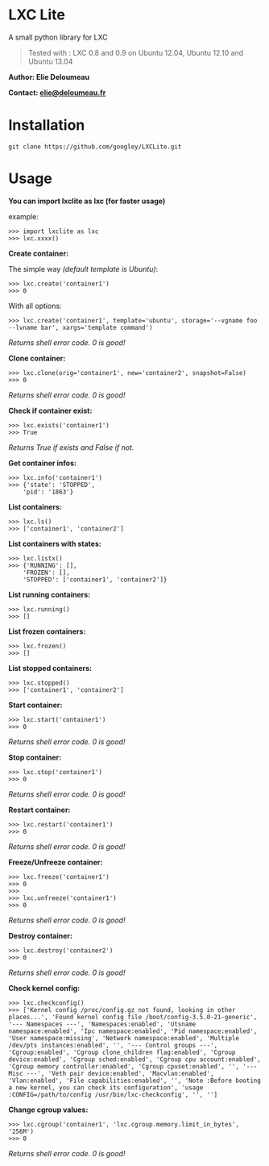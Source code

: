 LXC Lite
========

A small python library for LXC

> Tested with : LXC 0.8 and 0.9 on Ubuntu 12.04, Ubuntu 12.10 and Ubuntu 13.04

**Author: Elie Deloumeau**

**Contact: elie@deloumeau.fr**

Installation
============

    git clone https://github.com/googley/LXCLite.git

Usage
=====

**You can import lxclite as lxc (for faster usage)**

example:

    >>> import lxclite as lxc
    >>> lxc.xxxx()

**Create container:**

The simple way *(default template is Ubuntu)*:

    >>> lxc.create('container1')
    >>> 0

With all options:

    >>> lxc.create('container1', template='ubuntu', storage='--vgname foo --lvname bar', xargs='template command')
*Returns shell error code. 0 is good!*

**Clone container:**

    >>> lxc.clone(orig='container1', new='container2', snapshot=False)
    >>> 0
*Returns shell error code. 0 is good!*
    
**Check if container exist:**

    >>> lxc.exists('container1')
    >>> True
*Returns True if exists and False if not.*

**Get container infos:**

    >>> lxc.info('container1')
    >>> {'state': 'STOPPED',
        'pid': '1863'}

**List containers:**

    >>> lxc.ls()
    >>> ['container1', 'container2']

**List containers with states:**

    >>> lxc.listx()
    >>> {'RUNNING': [],
        'FROZEN': [],
        'STOPPED': ['container1', 'container2']}
        
**List running containers:**

    >>> lxc.running()
    >>> []
    
**List frozen containers:**

    >>> lxc.frozen()
    >>> []

**List stopped containers:**

    >>> lxc.stopped()
    >>> ['container1', 'container2']
    
**Start container:**

    >>> lxc.start('container1')
    >>> 0
*Returns shell error code. 0 is good!*

**Stop container:**

    >>> lxc.stop('container1')
    >>> 0
*Returns shell error code. 0 is good!*

**Restart container:**

    >>> lxc.restart('container1')
    >>> 0
*Returns shell error code. 0 is good!*

**Freeze/Unfreeze container:**

    >>> lxc.freeze('container1')
    >>> 0
    >>>
    >>> lxc.unfreeze('container1')
    >>> 0
*Returns shell error code. 0 is good!*

**Destroy container:**

    >>> lxc.destroy('container2')
    >>> 0
*Returns shell error code. 0 is good!*

**Check kernel config:**

    >>> lxc.checkconfig()
    >>> ['Kernel config /proc/config.gz not found, looking in other places...', 'Found kernel config file /boot/config-3.5.0-21-generic', '--- Namespaces ---', 'Namespaces:enabled', 'Utsname namespace:enabled', 'Ipc namespace:enabled', 'Pid namespace:enabled', 'User namespace:missing', 'Network namespace:enabled', 'Multiple /dev/pts instances:enabled', '', '--- Control groups ---', 'Cgroup:enabled', 'Cgroup clone_children flag:enabled', 'Cgroup device:enabled', 'Cgroup sched:enabled', 'Cgroup cpu account:enabled', 'Cgroup memory controller:enabled', 'Cgroup cpuset:enabled', '', '--- Misc ---', 'Veth pair device:enabled', 'Macvlan:enabled', 'Vlan:enabled', 'File capabilities:enabled', '', 'Note :Before booting a new kernel, you can check its configuration', 'usage :CONFIG=/path/to/config /usr/bin/lxc-checkconfig', '', '']

**Change cgroup values:**

    >>> lxc.cgroup('container1', 'lxc.cgroup.memory.limit_in_bytes', '256M')
    >>> 0
*Returns shell error code. 0 is good!*
